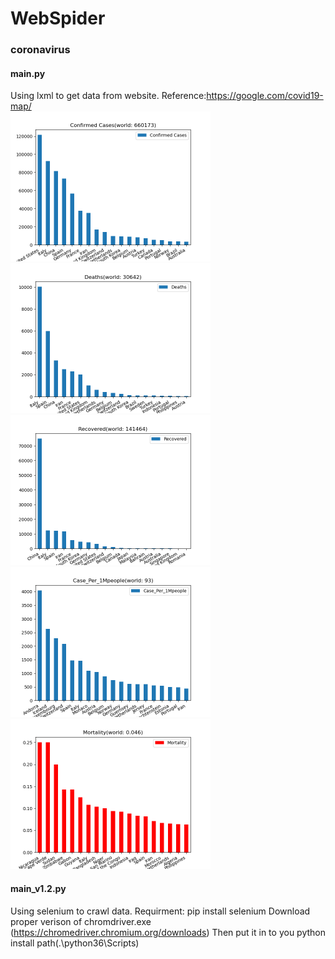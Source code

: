 # WebSpider

### coronavirus
#### main.py
Using lxml to get data from website.
Reference:https://google.com/covid19-map/
<br/>
<img src="images/coronavius0.png" width="320" height="240">
<img src="images/coronavius1.png" width="320" height="240">
<img src="images/coronavius2.png" width="320" height="240">
<img src="images/coronavius3.png" width="320" height="240">
<img src="images/coronavius4.png" width="320" height="240">

#### main_v1.2.py
Using selenium to crawl data.
Requirment: pip install selenium
Download proper verison of chromdriver.exe (https://chromedriver.chromium.org/downloads)
Then put it in to you python install path(.\python36\Scripts\)
